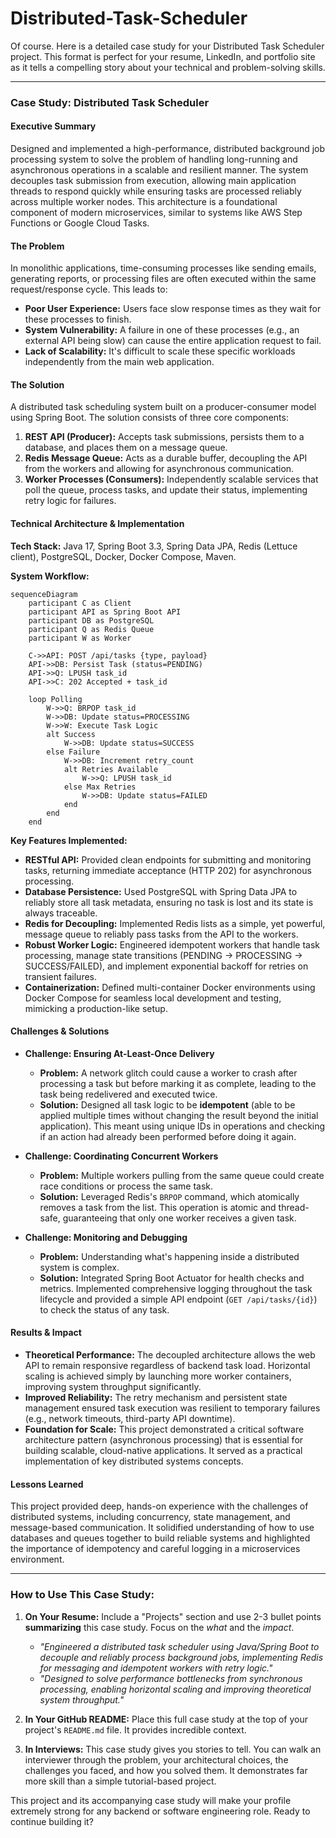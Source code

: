 # Distributed-Task-Scheduler

Of course. Here is a detailed case study for your Distributed Task Scheduler project. This format is perfect for your resume, LinkedIn, and portfolio site as it tells a compelling story about your technical and problem-solving skills.

---

### **Case Study: Distributed Task Scheduler**

#### **Executive Summary**
Designed and implemented a high-performance, distributed background job processing system to solve the problem of handling long-running and asynchronous operations in a scalable and resilient manner. The system decouples task submission from execution, allowing main application threads to respond quickly while ensuring tasks are processed reliably across multiple worker nodes. This architecture is a foundational component of modern microservices, similar to systems like AWS Step Functions or Google Cloud Tasks.

#### **The Problem**
In monolithic applications, time-consuming processes like sending emails, generating reports, or processing files are often executed within the same request/response cycle. This leads to:
*   **Poor User Experience:** Users face slow response times as they wait for these processes to finish.
*   **System Vulnerability:** A failure in one of these processes (e.g., an external API being slow) can cause the entire application request to fail.
*   **Lack of Scalability:** It's difficult to scale these specific workloads independently from the main web application.

#### **The Solution**
A distributed task scheduling system built on a producer-consumer model using Spring Boot. The solution consists of three core components:
1.  **REST API (Producer):** Accepts task submissions, persists them to a database, and places them on a message queue.
2.  **Redis Message Queue:** Acts as a durable buffer, decoupling the API from the workers and allowing for asynchronous communication.
3.  **Worker Processes (Consumers):** Independently scalable services that poll the queue, process tasks, and update their status, implementing retry logic for failures.

#### **Technical Architecture & Implementation**

**Tech Stack:** Java 17, Spring Boot 3.3, Spring Data JPA, Redis (Lettuce client), PostgreSQL, Docker, Docker Compose, Maven.

**System Workflow:**
```mermaid
sequenceDiagram
    participant C as Client
    participant API as Spring Boot API
    participant DB as PostgreSQL
    participant Q as Redis Queue
    participant W as Worker

    C->>API: POST /api/tasks {type, payload}
    API->>DB: Persist Task (status=PENDING)
    API->>Q: LPUSH task_id
    API->>C: 202 Accepted + task_id

    loop Polling
        W->>Q: BRPOP task_id
        W->>DB: Update status=PROCESSING
        W->>W: Execute Task Logic
        alt Success
            W->>DB: Update status=SUCCESS
        else Failure
            W->>DB: Increment retry_count
            alt Retries Available
                W->>Q: LPUSH task_id
            else Max Retries
                W->>DB: Update status=FAILED
            end
        end
    end
```

**Key Features Implemented:**
*   **RESTful API:** Provided clean endpoints for submitting and monitoring tasks, returning immediate acceptance (HTTP 202) for asynchronous processing.
*   **Database Persistence:** Used PostgreSQL with Spring Data JPA to reliably store all task metadata, ensuring no task is lost and its state is always traceable.
*   **Redis for Decoupling:** Implemented Redis lists as a simple, yet powerful, message queue to reliably pass tasks from the API to the workers.
*   **Robust Worker Logic:** Engineered idempotent workers that handle task processing, manage state transitions (PENDING → PROCESSING → SUCCESS/FAILED), and implement exponential backoff for retries on transient failures.
*   **Containerization:** Defined multi-container Docker environments using Docker Compose for seamless local development and testing, mimicking a production-like setup.

#### **Challenges & Solutions**
*   **Challenge: Ensuring At-Least-Once Delivery**
    *   **Problem:** A network glitch could cause a worker to crash after processing a task but before marking it as complete, leading to the task being redelivered and executed twice.
    *   **Solution:** Designed all task logic to be **idempotent** (able to be applied multiple times without changing the result beyond the initial application). This meant using unique IDs in operations and checking if an action had already been performed before doing it again.

*   **Challenge: Coordinating Concurrent Workers**
    *   **Problem:** Multiple workers pulling from the same queue could create race conditions or process the same task.
    *   **Solution:** Leveraged Redis's `BRPOP` command, which atomically removes a task from the list. This operation is atomic and thread-safe, guaranteeing that only one worker receives a given task.

*   **Challenge: Monitoring and Debugging**
    *   **Problem:** Understanding what's happening inside a distributed system is complex.
    *   **Solution:** Integrated Spring Boot Actuator for health checks and metrics. Implemented comprehensive logging throughout the task lifecycle and provided a simple API endpoint (`GET /api/tasks/{id}`) to check the status of any task.

#### **Results & Impact**
*   **Theoretical Performance:** The decoupled architecture allows the web API to remain responsive regardless of backend task load. Horizontal scaling is achieved simply by launching more worker containers, improving system throughput significantly.
*   **Improved Reliability:** The retry mechanism and persistent state management ensured task execution was resilient to temporary failures (e.g., network timeouts, third-party API downtime).
*   **Foundation for Scale:** This project demonstrated a critical software architecture pattern (asynchronous processing) that is essential for building scalable, cloud-native applications. It served as a practical implementation of key distributed systems concepts.

#### **Lessons Learned**
This project provided deep, hands-on experience with the challenges of distributed systems, including concurrency, state management, and message-based communication. It solidified understanding of how to use databases and queues together to build reliable systems and highlighted the importance of idempotency and careful logging in a microservices environment.

---

### **How to Use This Case Study:**

1.  **On Your Resume:** Include a "Projects" section and use 2-3 bullet points **summarizing** this case study. Focus on the *what* and the *impact*.
    *   *"Engineered a distributed task scheduler using Java/Spring Boot to decouple and reliably process background jobs, implementing Redis for messaging and idempotent workers with retry logic."*
    *   *"Designed to solve performance bottlenecks from synchronous processing, enabling horizontal scaling and improving theoretical system throughput."*

2.  **In Your GitHub README:** Place this full case study at the top of your project's `README.md` file. It provides incredible context.

3.  **In Interviews:** This case study gives you stories to tell. You can walk an interviewer through the problem, your architectural choices, the challenges you faced, and how you solved them. It demonstrates far more skill than a simple tutorial-based project.

This project and its accompanying case study will make your profile extremely strong for any backend or software engineering role. Ready to continue building it?
